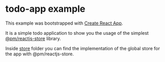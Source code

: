 # todo-app example

This example was bootstrapped with [Create React App](https://github.com/facebook/create-react-app).

It is a simple todo application to show you the usage of the simplest [@pm/reactjs-store](https://github.com/pmarino84/react-store) library.

Inside [store](./src/store) folder you can find the implementation of the global store for the app with @pm/reactjs-store.
